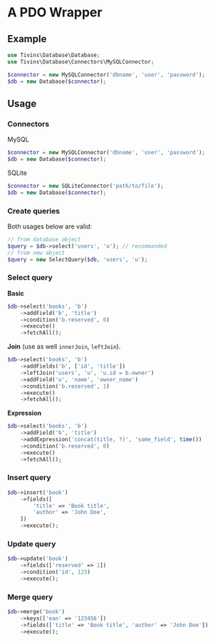 # A PDO Wrapper

## Example

```php
use Tivins\Database\Database;
use Tivins\Database\Connectors\MySQLConnector;

$connector = new MySQLConnector('dbname', 'user', 'password');
$db = new Database($connector);
```

## Usage

### Connectors

MySQL
```php
$connector = new MySQLConnector('dbname', 'user', 'password');
$db = new Database($connector);
```

SQLite
```php
$connector = new SQLiteConnector('path/to/file');
$db = new Database($connector);
```

### Create queries

Both usages below are valid:

```php
// from database object
$query = $db->select('users', 'u'); // recommanded
// from new object
$query = new SelectQuery($db, 'users', 'u');
```

### Select query

**Basic**
```php
$db->select('books', 'b')
    ->addField('b', 'title')
    ->condition('b.reserved', 0)
    ->execute()
    ->fetchAll();
```

**Join** (use as well `innerJoin`, `leftJoin`).
```php
$db->select('books', 'b')
    ->addFields('b', ['id', 'title'])
    ->leftJoin('users', 'u', 'u.id = b.owner')
    ->addField('u', 'name', 'owner_name')
    ->condition('b.reserved', 1)
    ->execute()
    ->fetchAll();
```

**Expression**
```php
$db->select('books', 'b')
    ->addField('b', 'title')
    ->addExpression('concat(title, ?)', 'some_field', time())
    ->condition('b.reserved', 0)
    ->execute()
    ->fetchAll();
```

### Insert query
```php
$db->insert('book')
    ->fields([
        'title' => 'Book title',
        'author' => 'John Doe',
    ])
    ->execute();
```

### Update query

```php
$db->update('book')
    ->fields(['reserved' => 1])
    ->condition('id', 123)
    ->execute();
```

### Merge query

```php
$db->merge('book')
    ->keys(['ean' => '123456'])
    ->fields(['title' => 'Book title', 'author' => 'John Doe'])
    ->execute();
```

